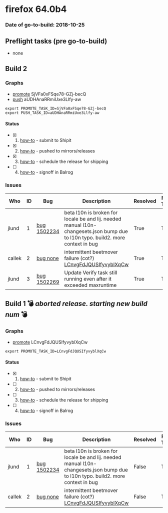 # firefox 64.0b4

### Date of go-to-build: 2018-10-25

## Preflight tasks (pre go-to-build)
- none

## Build 2  

### Graphs
* [promote](https://tools.taskcluster.net/push-inspector/#/SjVFa0xFSqe78-GZj-becQ) SjVFa0xFSqe78-GZj-becQ
* [push](https://tools.taskcluster.net/push-inspector/#/aUDHAnaRRmiUxe3Llfy-aw) aUDHAnaRRmiUxe3Llfy-aw
```
export PROMOTE_TASK_ID=SjVFa0xFSqe78-GZj-becQ
export PUSH_TASK_ID=aUDHAnaRRmiUxe3Llfy-aw
```


#### Status
- [x] 1.  [how-to](https://wiki.mozilla.org/Release:Release_Automation_on_Mercurial:Starting_a_Release#Submit_to_Ship_It)  - submit to Shipit
- [x] 2.  [how-to](https://github.com/mozilla-releng/releasewarrior-2.0/blob/master/docs/release-promotion/desktop/howto.md#push-artifacts-to-releases-directory)  - pushed to mirrors/releases
- [x] 3.  [how-to](https://github.com/mozilla-releng/releasewarrior-2.0/blob/master/docs/release-promotion/desktop/howto.md#ship-the-release)  - schedule the release for shipping
- [ ] 4.  [how-to](https://github.com/mozilla-releng/releasewarrior-2.0/blob/master/docs/release-promotion/desktop/howto.md#obtain-sign-offs-for-changes)  - signoff in Balrog

### Issues
| Who                 | ID               | Bug                                                                 | Description                | Resolved                | Future Threat                |
| ------------------- | ---------------- | ------------------------------------------------------------------- | -------------------------- | ----------------------- | ---------------------------- |
| jlund  | 1 | [bug 1502234](https://bugzil.la/1502234)        | beta l10n is broken for locale be and lij. needed manual l10n-changesets.json bump due to l10n typo. build2. more context in bug | True | True |
| callek  | 2 | [bug none](https://bugzil.la/none)        | intermittent beetmover failure (cot?) [LCnvgFdJQUSIfyvyblXqCw](https://tools.taskcluster.net/groups/LCnvgFdJQUSIfyvyblXqCw/tasks/etDTWz_dQ4OfDvxUKipSQA/runs/0) | True | True |
| jlund  | 3 | [bug 1502269](https://bugzil.la/1502269)        | Update Verify task still running even after it exceeded maxruntime | True | True |

## Build 1  :bomb: _aborted release. starting new build num_ :bomb: 

### Graphs
* [promote](https://tools.taskcluster.net/push-inspector/#/LCnvgFdJQUSIfyvyblXqCw) LCnvgFdJQUSIfyvyblXqCw
```
export PROMOTE_TASK_ID=LCnvgFdJQUSIfyvyblXqCw
```


#### Status
- [x] 1.  [how-to](https://wiki.mozilla.org/Release:Release_Automation_on_Mercurial:Starting_a_Release#Submit_to_Ship_It)  - submit to Shipit
- [ ] 2.  [how-to](https://github.com/mozilla-releng/releasewarrior-2.0/blob/master/docs/release-promotion/desktop/howto.md#push-artifacts-to-releases-directory)  - pushed to mirrors/releases
- [ ] 3.  [how-to](https://github.com/mozilla-releng/releasewarrior-2.0/blob/master/docs/release-promotion/desktop/howto.md#ship-the-release)  - schedule the release for shipping
- [ ] 4.  [how-to](https://github.com/mozilla-releng/releasewarrior-2.0/blob/master/docs/release-promotion/desktop/howto.md#obtain-sign-offs-for-changes)  - signoff in Balrog

### Issues
| Who                 | ID               | Bug                                                                 | Description                | Resolved                | Future Threat                |
| ------------------- | ---------------- | ------------------------------------------------------------------- | -------------------------- | ----------------------- | ---------------------------- |
| jlund  | 1 | [bug 1502234](https://bugzil.la/1502234)        | beta l10n is broken for locale be and lij. needed manual l10n-changesets.json bump due to l10n typo. build2. more context in bug | False | True |
| callek  | 2 | [bug none](https://bugzil.la/none)        | intermittent beetmover failure (cot?) [LCnvgFdJQUSIfyvyblXqCw](https://tools.taskcluster.net/groups/LCnvgFdJQUSIfyvyblXqCw/tasks/etDTWz_dQ4OfDvxUKipSQA/runs/0) | False | True |

